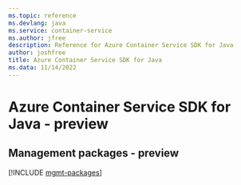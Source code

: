 ```yaml
---
ms.topic: reference
ms.devlang: java
ms.service: container-service
ms.author: jfree
description: Reference for Azure Container Service SDK for Java
author: joshfree
title: Azure Container Service SDK for Java
ms.data: 11/14/2022
---
```

# Azure Container Service SDK for Java - preview

## Management packages - preview
[!INCLUDE [mgmt-packages](container-service-mgmt-index.md)]